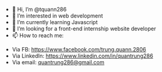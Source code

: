 - 👋 Hi, I’m @tquann286
- 👀 I’m interested in web development
- 🌱 I’m currently learning Javascript
- 💞️ I’m looking for a front-end internship website developer 
- 📫 How to reach me: 
+ Via FB: https://www.facebook.com/trung.quann.2806
+ Via LinkedIn: https://www.linkedin.com/in/quantrung286
+ Via email: quantrung286@gmail.com

<!---
tquann286/tquann286 is a ✨ special ✨ repository because its `README.md` (this file) appears on your GitHub profile.
You can click the Preview link to take a look at your changes.
--->
